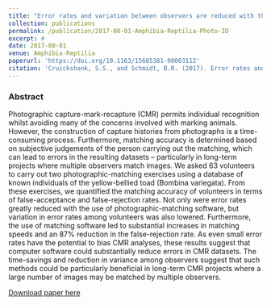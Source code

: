 ```yaml
---
title: "Error rates and variation between observers are reduced with the use of photographic matching software for capture-recapture studies"
collection: publications
permalink: /publication/2017-08-01-Amphibia-Reptilia-Photo-ID
excerpt: #
date: 2017-08-01
venue: Amphibia-Reptilia
paperurl: 'https://doi.org/10.1163/15685381-00003112'
citation: 'Cruickshank, S.S., and Schmidt, B.R. (2017). Error rates and variation between observers are reduced with the use of photographic matching software for capture-recapture studies <i>Amphibia-Reptilia</i>. 38(3): 315–325'
---
```



### Abstract

Photographic capture-mark-recapture (CMR) permits individual recognition whilst avoiding many of the concerns involved with marking animals. However, the construction of capture histories from photographs is a time-consuming process. Furthermore, matching accuracy is determined based on subjective judgements of the person carrying out the matching, which can lead to errors in the resulting datasets – particularly in long-term projects where multiple observers match images. We asked 63 volunteers to carry out two photographic-matching exercises using a database of known individuals of the yellow-bellied toad (Bombina variegata). From these exercises, we quantified the matching accuracy of volunteers in terms of false-acceptance and false-rejection rates. Not only were error rates greatly reduced with the use of photographic-matching software, but variation in error rates among volunteers was also lowered. Furthermore, the use of matching software led to substantial increases in matching speeds and an 87% reduction in the false-rejection rate. As even small error rates have the potential to bias CMR analyses, these results suggest that computer software could substantially reduce errors in CMR datasets. The time-savings and reduction in variance among observers suggest that such methods could be particularly beneficial in long-term CMR projects where a large number of images may be matched by multiple observers.

[Download paper here](https://doi.org/10.1163/15685381-00003112)

